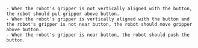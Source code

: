 
    - When the robot's gripper is not vertically aligned with the button, the robot should put gripper above button.
    - When the robot's gripper is vertically aligned with the button and the robot's gripper is not near button, the robot should move gripper above button.
    - When the robot's gripper is near button, the robot should push the button.